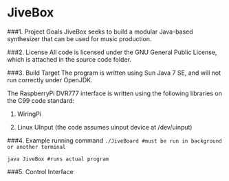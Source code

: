 # JiveBox

###1. Project Goals
JiveBox seeks to build a modular Java-based synthesizer that can be used for music production.

###2. License
All code is licensed under the GNU General Public License,
which is attached in the source code folder.  

###3. Build Target
The program is written using Sun Java 7 SE, and will not run correctly under OpenJDK.

The RaspberryPi DVR777 interface is written using the following libraries on the C99 code standard:

1. WiringPi

2. Linux UInput (the code assumes uinput device at /dev/uinput)

###4. Example running command
``
./JiveBoard #must be run in background or another terminal
``

``
java JiveBox #runs actual program
``

###5. Control Interface

